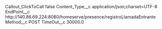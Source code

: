 <?xml version="1.0" encoding="UTF-8"?>
<CustomMetadata xmlns="http://soap.sforce.com/2006/04/metadata" xmlns:xsi="http://www.w3.org/2001/XMLSchema-instance" xmlns:xsd="http://www.w3.org/2001/XMLSchema">
    <label>Callout_ClickToCall</label>
    <protected>false</protected>
    <values>
        <field>Content_Type__c</field>
        <value xsi:type="xsd:string">application/json;charset=UTF-8</value>
    </values>
    <values>
        <field>EndPoint__c</field>
        <value xsi:type="xsd:string">http://140.86.69.224:8080/homeserve/presence/registroLlamadaEntrante</value>
    </values>
    <values>
        <field>Method__c</field>
        <value xsi:type="xsd:string">POST</value>
    </values>
    <values>
        <field>TimeOut__c</field>
        <value xsi:type="xsd:double">30000.0</value>
    </values>
</CustomMetadata>
